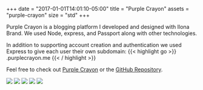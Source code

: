 +++
date = "2017-01-01T14:01:10-05:00"
title = "Purple Crayon"
assets = "purple-crayon"
size = "std"
+++

Purple Crayon is a blogging platform I developed and designed with Ilona Brand. We used Node, express, and Passport along with other technologies.

In addition to supporting account creation and authentication we used Express to give each user their own subdomain:
{{< highlight go >}}
<username>.purplecrayon.me
{{< / highlight >}}

Feel free to check out <a class="link" href="http://purplecrayon.me">Purple Crayon</a> or the <a class="link" href="https://github.com/alexanderkatz/node-blog">GitHub Repository</a>.

<img class="full topmargin" src="/img/purple-crayon/purplecrayon-mobile-1.png"/>
<img class="full browser" src="/img/purple-crayon/purplecrayon-desktop-1.png"/>
<img class="full browser" src="/img/purple-crayon/purplecrayon-desktop-2.png"/>
<img class="full browser" src="/img/purple-crayon/purplecrayon-desktop-3.png"/>
<img class="full browser" src="/img/purple-crayon/purplecrayon-desktop-4.png"/>
